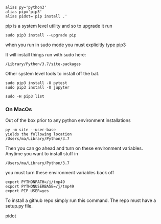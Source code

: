 
```
alias py='python3'
alias pip='pip3'
alias pidot='pip install .'
```

pip is a system level utility and so to upgrade it run
```
sudo pip3 install --upgrade pip
```
when you run in sudo mode you must explicitly type pip3

It will install things run with sudo here:
```
/Library/Python/3.7/site-packages
```

Other system level tools to install off the bat.

```
sudo pip3 install -U pytest
sudo pip3 install -U jupyter

sudo -H pip3 list
```

### On MacOs

Out of the box prior to any python environment installations

```
py -m site --user-base
yields the following location
/Users/ma/Library/Python/3.7
```

Then you can go ahead and turn on these environment variables.    
Anytime you want to install stuff in
```
/Users/ma/Library/Python/3.7
```
you must turn these environment variables back off

```
export PYTHONPATH=/j/tmp49
export PYTHONUSERBASE=/j/tmp49
export PIP_USER=yes
```

To install a github repo simply run this command. The repo must have a setup.py file.

pidot
